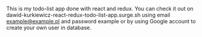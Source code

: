 This is my todo-list app done with react and redux. You can check it out on  dawid-kurkiewicz-react-redux-todo-list-app.surge.sh
 using email example@example.pl and password example or by  using Google account to create your own user in database.
